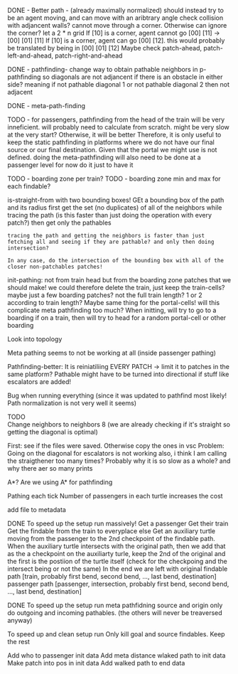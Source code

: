 DONE - Better path - (already maximally normalized)
    should instead try to be an agent moving, and can move with an aribtrary angle
    check collision with adjancent walls? cannot move through a corner. Otherwise can ignore the corner?
        let a 2 * n grid
            If [10] is a corner, agent cannot go [00] [11] -> [00] [01] [11]
            If [10] is a corner, agent can go [00] [12]. this would probably be translated by being in [00] [01] [12]
            Maybe check patch-ahead, patch-left-and-ahead, patch-right-and-ahead

    
DONE - pathfinding- change way to obtain pathable neighbors in p-pathfinding so diagonals are not adjancent if there is an obstacle in either side? meaning if not pathable diagonal 1 or not pathable diagonal 2 then not adjacent

DONE - meta-path-finding

TODO - for passengers, pathfinding from the head of the train will be very inneficient. will probably need to calculate from scratch. might be very slow at the very start? Otherwise, it will be better
Therefore, it is only useful to keep the static pathfinding in platforms where we do not have our final source or our final destination. 
    Given that the portal we might use is not defined. doing the meta-pathfinding will also need to be done at a passenger level
        for now do it just to have it

TODO - boarding zone per train?
TODO -  boarding zone min and max for each findable?



is-straight-from with two bounding boxes!
 GEt a bounding box of the path and its radius
    first get the set (no duplicates) of all of the neighbors while tracing the path (is this faster than just doing the operation with every patch?)
    then get only the pathables


    tracing the path and getting the neighbors is faster than just fetching all and seeing if they are pathable? and only then doing intersection?

    In any case, do the intersection of the bounding box with all of the closer non-patchables patches!


init-pathing:
    not from train head but from the boarding zone patches that we should make! we could therefore delete the train, just keep the train-cells?
        maybe just a few boarding patches? not the full train length? 1 or 2 according to train length?
    Maybe same thing for the portal-cells!
        will this complicate meta pathfinding too much?
    When initting, will try to go to a boarding if on a train, then will try to head for a random portal-cell or other boarding


Look into topology

Meta pathing seems to not be working at all (inside passenger pathing)


Pathfinding-better:
    It is reiniatiliing EVERY PATCH -> limit it to patches in the same platform?
Pathable might have to be turned into directional if stuff like escalators are added!

    

Bug when running everything (since it was updated to pathfind most likely! Path normalization is not very well it seems)

TODO    
 Change neighbors to neighbors 8 (we are already checking if it's straight so getting the diagonal is optimal)

First: see if the files were saved. Otherwise copy the ones in vsc
 Problem: Going on the diagonal for escalators is not working
 also, i think I am calling the straigthener too many times? Probably why it is so slow as a whole? and why there aer so many prints


A*? Are we using A* for pathfinding 


Pathing each tick
    Number of passengers in each turtle increases the cost


add file to metadata


DONE To speed up the setup run massively!
    Get a passenger
    Get their train
        Get the findable from the train to everyplace else
    Get an auxiliary turtle moving from the passenger to the 2nd checkpoint of the findable path. When the auxiliary turtle intersects with the original path, then we add that as the a checkpoint on the auxiliarty turle, keep the 2nd of the original and the first is the postiion of the turtle itself
    (check for the checkpoing and the intersect being or not the same)
    In the end we are left with
    original findable path [train, probably first bend, second bend, ..., last bend, destination]
    passenger path [passenger, intersection, probably first bend, second bend, ..., last bend, destination]


DONE To speed up the setup run
    meta pathfidning source and origin only do outgoing and incoming pathables. (the others will never be treaversed anyway)

To speed up and clean setup run
    Only kill goal and source findables. Keep the rest

Add who to passenger init data
Add meta distance wlaked path to init data
Make patch into pos in init data
Add walked path to end data